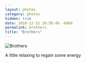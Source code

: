 ```yaml
---
layout: photos
category: photos
hidden: true
date: 2018-12-31 16:58:49 -0400
permalink: brothers
title: "Brothers"
---
```


![Brothers](http://jonkit.ca/cdn/photos/2018-12-31-brothers.jpeg)

A little relaxing to regain some energy